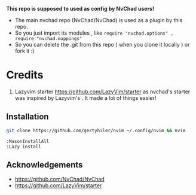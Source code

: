 **This repo is supposed to used as config by NvChad users!**

- The main nvchad repo (NvChad/NvChad) is used as a plugin by this repo.
- So you just import its modules , like `require "nvchad.options" , require "nvchad.mappings"`
- So you can delete the .git from this repo ( when you clone it locally ) or fork it :)

# Credits

1) Lazyvim starter https://github.com/LazyVim/starter as nvchad's starter was inspired by Lazyvim's . It made a lot of things easier!

## Installation

```bash
git clone https://github.com/gertyhiler/nvim ~/.config/nvim && nvim
```

```
:MasonInstallAll
:Lazy install
```

## Acknowledgements
- https://github.com/NvChad/NvChad
- https://github.com/LazyVim/starter

